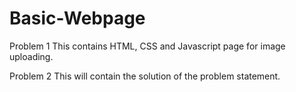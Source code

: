 # Basic-Webpage
Problem 1
This contains HTML, CSS and Javascript page for image uploading.

Problem 2
This will contain the solution of the problem statement.
